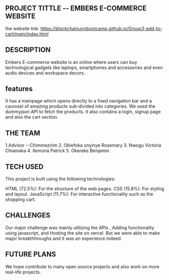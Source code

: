 ## PROJECT TITTLE -- EMBERS E-COMMERCE WEBSITE



the website link:  https://blockchainunnbootcamp.github.io/Group3-add-to-cart/main/index.html

## DESCRIPTION 
Embers E-commerce website is an online where users can buy technological gadgets like laptops, smartphones and accessories 
and even audio devices and workspace decors.
## features
It has a mainpage which opens directly to a  fixed navigation bar and a caurosel of amazing products sub-divided into
categories.
We used the dummyjson API to fetch the products.
It also contains a login, signup page and also the cart section.



## THE TEAM
1.Advisor --Chimmezirim
2.  Obiefoka onyinye Rosemary
3. Nwogu Victoria Chiamaka
4. Ilemona Patrick
5. Okereke Benjamin




## TECH USED
This project is built using the following technologies:

HTML (72.5%): For the structure of the web pages.
CSS (15.8%): For styling and layout.
JavaScript (11.7%): For interactive functionality such as the shopping cart.



## CHALLENGES
Our major challenge was mainly utilizing the APIs , Adding functionality using javascript, and Hosting the site on vercel.
But we were able to make major breakthhroughs and it was an experience indeed.


## FUTURE PLANS
We hope contribute to many open source projects and also work on more real-life projects.

